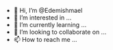 - 👋 Hi, I’m @Edemishmael
- 👀 I’m interested in ...
- 🌱 I’m currently learning ...
- 💞️ I’m looking to collaborate on ...
- 📫 How to reach me ...

<!---
Edemishmael/Edemishmael is a ✨ special ✨ repository because its `README.md` (this file) appears on your GitHub profile.
You can click the Preview link to take a look at your changes.
--->

